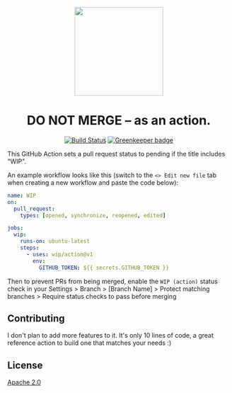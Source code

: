<p align=center><a href="https://github.com/wip/app/tree/master/assets"><img src="https://github.com/wip/app/raw/master/assets/wip-logo.png" alt="" width="200" height="200"></a></p>

<h1 align="center">DO NOT MERGE – as an action.</h1>

<p align="center">
  <a href="https://travis-ci.com/wip/app" rel="nofollow"><img alt="Build Status" src="https://travis-ci.com/wip/app.svg?branch=master"></a>
  <a href="https://greenkeeper.io/" rel="nofollow"><img src="https://badges.greenkeeper.io/wip/app.svg" alt="Greenkeeper badge"></a>
</p>

This GitHub Action sets a pull request status to pending if the title includes "WIP".

An example workflow looks like this (switch to the <kbd>`<> Edit new file`</kbd> tab when creating a new workflow and paste the code below):

```yml
name: WIP
on:
  pull_request:
    types: [opened, synchronize, reopened, edited]

jobs:
  wip:
    runs-on: ubuntu-latest
    steps:
      - uses: wip/action@v1
        env:
          GITHUB_TOKEN: ${{ secrets.GITHUB_TOKEN }}
```

Then to prevent PRs from being merged, enable the `WIP (action)` status check in your Settings > Branch > [Branch Name] > Protect matching branches > Require status checks to pass before merging

## Contributing

I don't plan to add more features to it. It's only 10 lines of code, a great reference action to build one that matches your needs :)

## License

[Apache 2.0](LICENSE)
